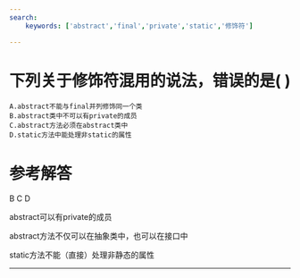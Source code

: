 ```yaml
---
search:
    keywords: ['abstract','final','private','static','修饰符']

---
```



# 下列关于修饰符混用的说法，错误的是( )



```
A.abstract不能与final并列修饰同一个类
B.abstract类中不可以有private的成员
C.abstract方法必须在abstract类中
D.static方法中能处理非static的属性
```




# 参考解答

B C D

abstract可以有private的成员

abstract方法不仅可以在抽象类中，也可以在接口中

static方法不能（直接）处理非静态的属性

---



